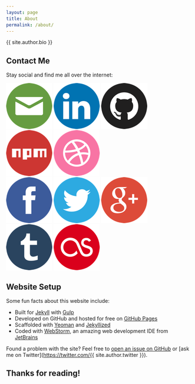 ```yaml
---
layout: page
title: About
permalink: /about/
---
```


{{ site.author.bio }}

## Contact Me

Stay social and find me all over the internet:

<div class="social">
  <div class="social-row">
    <a href="mailto:{{ site.author.email }}" title="Email"><img src="/assets/icons/email.png" alt="Email"></a>
    <a href="http://www.linkedin.com/in/{{ site.author.linked_in }}" title="LinkedIn"><img src="/assets/icons/linked-in.png" alt="LinkedIn"></a>
    <a href="https://www.github.com/{{ site.author.github }}" title="GitHub"><img src="/assets/icons/github.png" alt="GitHub"></a>
    <a href="https://www.npmjs.org/~{{ site.author.npm }}" title="npm"><img src="/assets/icons/npm.png" alt="npm"></a>
    <a href="http://www.dribbble.com/{{ site.author.dribbble }}" title="Dribbble"><img src="/assets/icons/dribbble.png" alt="Dribbble"></a>
  </div>
  <div class="social-row">
    <a href="http://www.facebook.com/{{ site.author.facebook }}" title="Facebook"><img src="/assets/icons/facebook.png" alt="Facebook"></a>
    <a href="https://www.twitter.com/{{ site.author.twitter }}" title="Twitter"><img src="/assets/icons/twitter.png" alt="Twitter"></a>
    <a href="https://plus.google.com/{{ site.author.google_plus }}" title="Google Plus"><img src="/assets/icons/google-plus.png" alt="Google Plus"></a>
    <a href="http://{{ site.author.tumblr }}.tumblr.com" title="Tumblr"><img src="/assets/icons/tumblr.png" alt="Tumblr"></a>
    <a href="http://www.last.fm/user/{{ site.author.lastfm }}" title="last.fm"><img src="/assets/icons/lastfm.png" alt="last.fm"></a>
  </div>
</div>

## Website Setup

Some fun facts about this website include:

* Built for [Jekyll](http://jekyllrb.com) with [Gulp](http://gulpjs.com)
* Developed on GitHub and hosted for free on [GitHub Pages](https://pages.github.com)
* Scaffolded with [Yeoman](http://yeoman.io) and [Jekyllized](https://github.com/sondr3/generator-jekyllized)
* Coded with [WebStorm](https://www.jetbrains.com/webstorm/), an amazing web development IDE from [JetBrains](https://jetbrains.com)

Found a problem with the site? Feel free to [open an issue on GitHub](https://github.com/chances/chances.github.io/issues/new) or [ask me on Twitter](https://twitter.com/{{ site.author.twitter }}).

## Thanks for reading!
